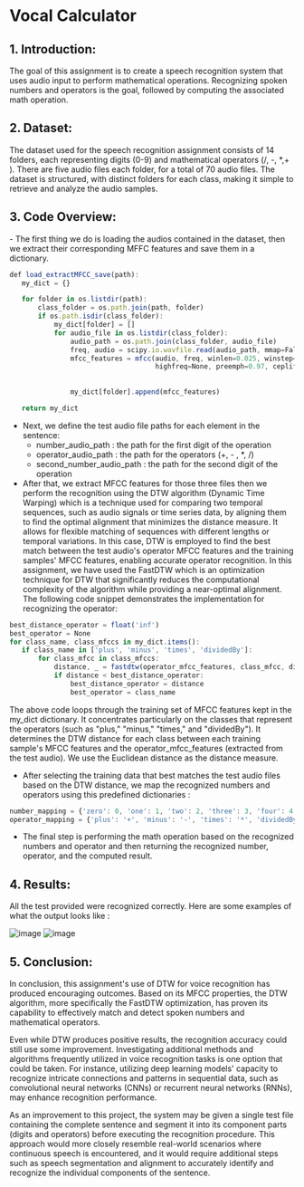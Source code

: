# Vocal Calculator
<h2>1. Introduction: </h2>
The goal of this assignment is to create a speech recognition system that uses audio input to perform mathematical operations. Recognizing spoken numbers and operators is the goal, followed by computing the associated math operation.

<h2>2. Dataset:</h2>
The dataset used for the speech recognition assignment consists of 14 folders, each representing digits (0-9) and mathematical operators (/, -, *,+ ).
There are five audio files each folder, for a total of 70 audio files. The dataset is structured, with distinct folders for each class, making it simple to retrieve and analyze the audio samples.

<h2>3. Code Overview:</h2>
- The first thing we do is loading the audios contained in the dataset, then we extract their corresponding MFFC features and save them in a dictionary.

 ```javascript
 def load_extractMFCC_save(path):
    my_dict = {}

    for folder in os.listdir(path):
        class_folder = os.path.join(path, folder)
        if os.path.isdir(class_folder):
            my_dict[folder] = []
            for audio_file in os.listdir(class_folder):
                audio_path = os.path.join(class_folder, audio_file)
                freq, audio = scipy.io.wavfile.read(audio_path, mmap=False)
                mfcc_features = mfcc(audio, freq, winlen=0.025, winstep=0.01, numcep=13, nfilt=26, nfft=3000, lowfreq=0,
                                     highfreq=None, preemph=0.97, ceplifter=22, appendEnergy=False)
                
           
                my_dict[folder].append(mfcc_features)

    return my_dict
 ```
 
 
 - Next, we define the test audio file paths for each element in the sentence: 
    - number_audio_path : the path for the first digit of the operation
    - operator_audio_path : the path for the operators (+, - , *, /)
    - second_number_audio_path : the path for the second digit of the operation
 - After that, we extract MFCC features for those three files then we perform the recognition using the DTW algorithm (Dynamic Time Warping) which is a technique used for comparing two temporal sequences, such as audio signals or time series data, by aligning them to find the optimal alignment that minimizes the distance measure. It allows for flexible matching of sequences with different lengths or temporal variations. In this case, DTW is employed to find the best match between the test audio's operator MFCC features and the training samples' MFCC features, enabling accurate operator recognition.
In this assignment, we have used the FastDTW which is an optimization technique for DTW that significantly reduces the computational complexity of the algorithm while providing a near-optimal alignment. 
The following code snippet demonstrates the implementation for recognizing the operator: 

 ```javascript
best_distance_operator = float('inf')
best_operator = None
for class_name, class_mfccs in my_dict.items():
    if class_name in ['plus', 'minus', 'times', 'dividedBy']:
        for class_mfcc in class_mfccs:
            distance, _ = fastdtw(operator_mfcc_features, class_mfcc, dist=euclidean)
            if distance < best_distance_operator:
                best_distance_operator = distance
                best_operator = class_name
 ```
 
 The above code loops through the training set of MFCC features kept in the my_dict dictionary. It concentrates particularly on the classes that represent the operators (such as "plus," "minus," "times," and "dividedBy"). It determines the DTW distance for each class between each training sample's MFCC features and the operator_mfcc_features (extracted from the test audio). We use the Euclidean distance as the distance measure.
- After selecting the training data that best matches the test audio files based on the DTW distance, we map the recognized numbers and operators using this predefined dictionaries :

```javascript
number_mapping = {'zero': 0, 'one': 1, 'two': 2, 'three': 3, 'four': 4, 'five': 5, 'six': 6, 'seven': 7, 'eight': 8, 'nine': 9}
operator_mapping = {'plus': '+', 'minus': '-', 'times': '*', 'dividedBy': '/'}
 ```
 
 - The final step is performing the math operation based on the recognized numbers and operator and then returning the recognized number, operator, and the computed result.
 
 <h2>4. Results:</h2>
 All the test provided were recognized correctly.
 Here are some examples of what the output looks like :
 
![image](https://github.com/ikram28/Vocal-Calculator/assets/86806466/80d58c07-769c-45aa-a117-2e1aa956ffe2)
![image](https://github.com/ikram28/Vocal-Calculator/assets/86806466/87ac5d73-c335-455a-9ecd-82a159ccfaff)

<h2>5. Conclusion:</h2>
In conclusion, this assignment's use of DTW for voice recognition has produced encouraging outcomes. Based on its MFCC properties, the DTW algorithm, more specifically the FastDTW optimization, has proven its capability to effectively match and detect spoken numbers and mathematical operators.


Even while DTW produces positive results, the recognition accuracy could still use some improvement. Investigating additional methods and algorithms frequently utilized in voice recognition tasks is one option that could be taken. For instance, utilizing deep learning models' capacity to recognize intricate connections and patterns in sequential data, such as convolutional neural networks (CNNs) or recurrent neural networks (RNNs), may enhance recognition performance.

As an improvement to this project, the system may be given a single test file containing the complete sentence and segment it into its component parts (digits and operators) before executing the recognition procedure.
This approach would more closely resemble real-world scenarios where continuous speech is encountered, and it would require additional steps such as speech segmentation and alignment to accurately identify and recognize the individual components of the sentence.



 
